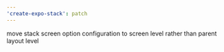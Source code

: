 ```yaml
---
'create-expo-stack': patch
---
```


move stack screen option configuration to screen level rather than parent layout level
